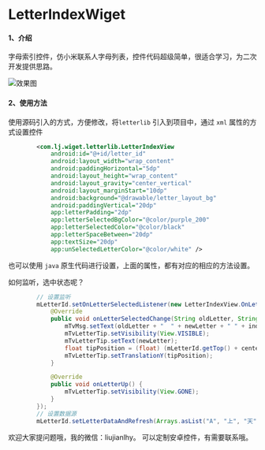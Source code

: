 # LetterIndexWiget

#### 1、介绍
字母索引控件，仿小米联系人字母列表，控件代码超级简单，很适合学习，为二次开发提供思路。

![效果图](http://image.liujian1988.top/image/5dfbcdc419819bf.gif)

#### 2、使用方法

使用源码引入的方式，方便修改，将`letterlib` 引入到项目中，通过 `xml` 属性的方式设置控件

```xml
        <com.lj.wiget.letterlib.LetterIndexView
            android:id="@+id/letter_id"
            android:layout_width="wrap_content"
            android:paddingHorizontal="5dp"
            android:layout_height="wrap_content"
            android:layout_gravity="center_vertical"
            android:layout_marginStart="10dp"
            android:background="@drawable/letter_layout_bg"
            android:paddingVertical="20dp"
            app:letterPadding="2dp"
            app:letterSelectedBgColor="@color/purple_200"
            app:letterSelectedColor="@color/black"
            app:letterSpaceBetween="20dp"
            app:textSize="20dp"
            app:unSelectedLetterColor="@color/white" />
```

也可以使用 `java` 原生代码进行设置，上面的属性，都有对应的相应的方法设置。

如何监听，选中状态呢？

```java
        // 设置监听
        mLetterId.setOnLetterSelectedListener(new LetterIndexView.OnLetterSelectedListener() {
            @Override
            public void onLetterSelectedChange(String oldLetter, String newLetter, int index, double centerY) {
                mTvMsg.setText(oldLetter + "  " + newLetter + " " + index);
                mTvLetterTip.setVisibility(View.VISIBLE);
                mTvLetterTip.setText(newLetter);
                float tipPosition = (float) (mLetterId.getTop() + centerY - mTvLetterTip.getHeight() / 2);
                mTvLetterTip.setTranslationY(tipPosition);
            }

            @Override
            public void onLetterUp() {
                mTvLetterTip.setVisibility(View.GONE);
            }
        });
        // 设置数据源
        mLetterId.setLetterDataAndRefresh(Arrays.asList("A", "上", "天", "揽", "明", "月", "下", "海", "捉", "老", "憋"));

```
欢迎大家提问题哦，我的微信：liujianlhy。 可以定制安卓控件，有需要联系哦。



